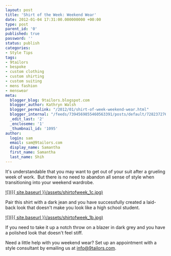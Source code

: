 ```yaml
---
layout: post
title: 'Shirt of the Week: Weekend Wear'
date: 2012-01-04 17:31:00.000000000 +00:00
type: post
parent_id: '0'
published: true
password: ''
status: publish
categories:
- Style Tips
tags:
- 9tailors
- bespoke
- custom clothing
- custom shirting
- custom suiting
- mens fashion
- menswear
meta:
  blogger_blog: 9tailors.blogspot.com
  blogger_author: Kathryn Walsh
  blogger_permalink: "/2012/01/shirt-of-week-weekend-wear.html"
  blogger_internal: "/feeds/7394569855460563391/posts/default/7282372768487720249"
  _edit_last: '2'
  _encloseme: '1'
  _thumbnail_id: '1095'
author:
  login: sam
  email: sam@9tailors.com
  display_name: Samantha
  first_name: Samantha
  last_name: Shih
---
```

It's understandable that you may want to get out of your suit after a grueling week of work.  But there is no need to abandon all sense of style when transitioning into your weekend wardrobe.

[![]({{ site.baseurl }}/assets/shirtofweek_1c.jpg)](http://1.bp.blogspot.com/-MmuOpvrmQGQ/TwSGBbb2ksI/AAAAAAAABFE/ERCy_-sh1C8/s1600/shirtofweek_1c.jpg)

Pair this shirt with a dark jean and you have successfully created a laid-back look that doesn't make you look like a high school student.

[![]({{ site.baseurl }}/assets/shirtofweek_1b.jpg)](http://1.bp.blogspot.com/-R6WNAzZGtCU/TwSGGIOelhI/AAAAAAAABFM/GQBGDS7rCdc/s1600/shirtofweek_1b.jpg)

If you need to take it up a notch throw on a blazer in dark grey and you have a polished look that doesn't feel stiff.

Need a little help with you weekend wear? Set up an appointment with a style consultant by emailing us at [info@9tailors.com](mailto:info@9tailors.com).